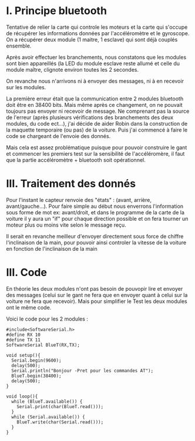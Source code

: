 # I. Principe bluetooth

Tentative de relier la carte qui controle les moteurs et la carte qui s'occupe de récupérer les informations données par l'accéléromètre et le gyroscope.
On a récupérer deux module (1 maitre, 1 esclave) qui sont déjà couplés ensemble.

Après avoir effectuer les branchements, nous constatons que les modules sont bien appareillés (la LED du module esclave reste allumé et celle du module maître,
clignote environ toutes les 2 secondes.

On revanche nous n'arrivons ni à envoyer des messages, ni à en recevoir sur les modules. 

La première erreur était que la communication entre 2 modules bluetooth doit être en 38400 bits. Mais même après ce changement, on ne pouvait toujours pas envoyer ni recevoir de message.
Ne comprenant pas la source de l'erreur (après plusieurs vérifications des branchements des deux modules, du code ect...), j'ai décide de aider Robin dans la construction de la maquette temporaire (ou pas) de la voiture. Puis j'ai commencé à faire le code se chargeant de l'envoie des donnés.

Mais cela est assez problématique puisque pour pouvoir construire le gant et commencer les premiers test sur la sensibilité de l'accéléromère, il faut que la partie accéléromètre + bluetooth soit opérationnel.

# III. Traitement des donnés

Pour l'instant le capteur renvoie des "états" : (avant, arrière, avant/gauche...). Pour faire simple au début nous enverrons l'information sous forme de mot ex:
avant/droit, et dans le programme de la carte de la voiture il y aura un "if" pour chaque direction possible et on fera tourner un moteur plus ou moins vite selon le message reçu.

Il serait en revanche meilleur d'envoyer directement sous force de chiffre l'inclinaison de la main, pour pouvoir ainsi controler la vitesse de la voiture en fonction de l'inclinaison de la main



 # III. Code

En théorie les deux modules n'ont pas besoin de pouvopir lire et envoyer des messages (celui sur le gant ne fera que en envoyer quant à celui sur la voiture ne fera que recevoir). Mais pour simplifier le Test les deux modules ont le même code.


Voici le code pour les 2 modules :
```
#include<SoftwareSerial.h>
#define RX 10
#define TX 11
SoftwareSerial BlueT(RX,TX);
 
void setup(){
  Serial.begin(9600);
  delay(500);
  Serial.println("Bonjour -Pret pour les commandes AT");
  BlueT.begin(38400);
  delay(500);
}
 
void loop(){
  while (BlueT.available()) {
    Serial.print(char(BlueT.read())); 
  }
  while (Serial.available()) {
    BlueT.write(char(Serial.read())); 
  }
}
```
